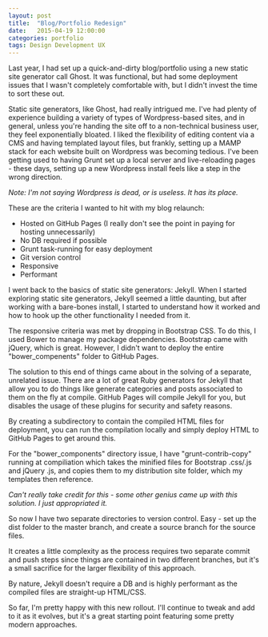 ```yaml
---
layout: post
title:  "Blog/Portfolio Redesign"
date:   2015-04-19 12:00:00
categories: portfolio
tags: Design Development UX
---
```


Last year, I had set up a quick-and-dirty blog/portfolio using a new static site generator call Ghost.  It was functional, but had some deployment issues that I wasn't completely comfortable with, but I didn't invest the time to sort these out.

Static site generators, like Ghost, had really intrigued me.  I've had plenty of experience building a variety of types of Wordpress-based sites, and in general, unless you're handing the site off to a non-technical business user, they feel exponentially bloated.  I liked the flexibility of editing content via a CMS and having templated layout files, but frankly, setting up a MAMP stack for each website built on Wordpress was becoming tedious.  I've been getting used to having Grunt set up a local server and live-reloading pages - these days, setting up a new Wordpress install feels like a step in the wrong direction.

*Note: I'm not saying Wordpress is dead, or is useless.  It has its place.*

These are the criteria I wanted to hit with my blog relaunch:

* Hosted on GitHub Pages (I really don't see the point in paying for hosting unnecessarily)
* No DB required if possible
* Grunt task-running for easy deployment
* Git version control
* Responsive
* Performant

I went back to the basics of static site generators: Jekyll.  When I started exploring static site generators, Jekyll seemed a little daunting, but after working with a bare-bones install, I started to understand how it worked and how to hook up the other functionality I needed from it.

The responsive criteria was met by dropping in Bootstrap CSS.  To do this, I used Bower to manage my package dependencies.  Bootstrap came with jQuery, which is great.  However, I didn't want to deploy the entire "bower_compenents" folder to GitHub Pages.

The solution to this end of things came about in the solving of a separate, unrelated issue.  There are a lot of great Ruby generators for Jekyll that allow you to do things like generate categories and posts associated to them on the fly at compile.  GitHub Pages will compile Jekyll for you, but disables the usage of these plugins for security and safety reasons.

By creating a subdirectory to contain the compiled HTML files for deployment, you can run the compilation locally and simply deploy HTML to GitHub Pages to get around this.

For the "bower_components" directory issue, I have "grunt-contrib-copy" running at compiliation which takes the minified files for Bootstrap .css/.js and jQuery .js, and copies them to my distribution site folder, which my templates then reference.

*Can't really take credit for this - some other genius came up with this solution.  I just appropriated it.*

So now I have two separate directories to version control.  Easy - set up the dist folder to the master branch, and create a source branch for the source files.

It creates a little complexity as the process requires two separate commit and push steps since things are contained in two different branches, but it's a small sacrifice for the larger flexibility of this approach.

By nature, Jekyll doesn't require a DB and is highly performant as the compiled files are straight-up HTML/CSS.

So far, I'm pretty happy with this new rollout.  I'll continue to tweak and add to it as it evolves, but it's a great starting point featuring some pretty modern approaches.